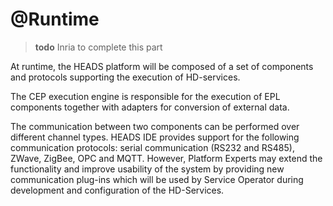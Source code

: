 # @Runtime

> **todo** Inria to complete this part

At runtime, the HEADS platform will be composed of a set of components and protocols supporting the execution of HD-services.

The CEP execution engine is responsible for the execution of EPL components together with adapters for conversion of external data.

The communication between two components can be performed over different channel types. HEADS IDE provides support for the following communication protocols: serial communication (RS232 and RS485), ZWave, ZigBee, OPC and MQTT. However, Platform Experts may extend the functionality and improve usability of the system by providing new communication plug-ins which will be used by Service Operator during development and configuration of the HD-Services.
